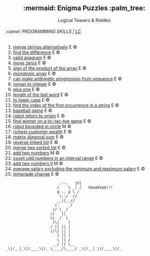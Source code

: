 <div align=center>
  <h2>:mermaid: Enigma Puzzles :palm_tree:</h2>
  Logical Teasers & Riddles
</div>


<h6>:camel: PROGRAMMING SKILLS | <a href="https://leetcode.com/studyplan/programming-skills/">LC</a></h6>
<ol>
  <li><a href="problemsets/lc/ps/1768_merge_strings_alternatively">merge strings alternatively</a> E ©️</li>
  <li><a href="problemsets/lc/ps/389_find_the_difference">find the difference</a> E ©️</li>
  <li><a href="problemsets/lc/ps/242_valid_anagram">valid anagram</a> E ©️</li>
  <li><a href="problemsets/lc/ps/283_move_zeros">move zeros</a> E ©️</li>
  <li><a href="problemsets/lc/ps/1822_sign_of_the_product_of_the_array">sign of the product of the array</a> E ©️</li>
  <li><a href="problemsets/lc/ps/896_monotonic_array">monotonic array</a> E ©️</li>
  <li><a href="problemsets/lc/ps/1502_ap_from_sequence">can make arithmetic progression from sequence</a> E ©️</li>
  <li><a href="problemsets/lc/ps/13_roman_to_int">roman to integer</a> E ©️</li>
  <li><a href="problemsets/lc/ps/66_plus_one">plus one</a> E ©️</li>
  <li><a href="problemsets/lc/ps/58_length_of_last_word">length of the last word</a> E ©️</li>
  <li><a href="problemsets/lc/ps/709_to_lower_case">to lower case</a> E ©️</li>
  <li><a href="problemsets/lc/ps/28_index_of_first_occurrence">find the index of the first occurrence in a string</a> E ©️</li>
  <li><a href="problemsets/lc/ps/682_baseball_game">baseball game</a> E ©️</li>
  <li><a href="problemsets/lc/ps/657_robot_return_to_origin">robot return to origin</a> E ©️</li>
  <li><a href="problemsets/lc/ps/1275_find_winner_on_tic_tac_toe_game">find winner on a tic-tac-toe game</a> E ©️</li>
  <li><a href="problemsets/lc/ps/1041_robot_bounded_in_circle">robot bounded in circle</a> M ©️</li>
  <li><a href="problemsets/lc/ps/1672_richest_customer_wealth">richest customer wealth</a> E ©️</li>
  <li><a href="problemsets/lc/ps/1572_matrix_diagonal_sum">matrix diagonal sum</a> E ©️</li>
  <li><a href="problemsets/lc/ps/206_reverse_linked_list">reverse linked list</a> E ©️</li>
  <li><a href="problemsets/lc/ps/21_merge_2_sorted_list">merge two sorted list</a> E ©️</li>
  <li><a href="problemsets/lc/ps/2_add_two_numbers">add two numbers</a> M ©️</li>
  <li><a href="problemsets/lc/ps/1523_count_odd_no_in_an_interval_range">count odd numbers in an interval range</a> E ©️</li>
  <li><a href="problemsets/lc/ps/445_add_two_sum_2">add two numbers II</a> M ©️</li>
  <li><a href="problemsets/lc/ps/1491_avg_salary_excluding_min_max">average salary excluding the minimum and maximum salary</a> E ©️</li>
  <li><a href="problemsets/lc/ps/860_lemonade_change">lemonade change</a> E ©️</li>
</ol>


```
                        .--.   |V|
                       /    \ _| /   Vanakkam!!!
                       q .. p \ /
                        \--/  //
                       __||__//
                      /.    _/
                     // \  /
                    //   ||
                    \\  /  \
                     )\|    |
                    / || || |
                    |/\| || |
                       | || |
                       \ || /
                     __/ || \__
_\|/__|_\|/____\|/_ \____/\____/ _\|/__|_\|/____\|/_
```
